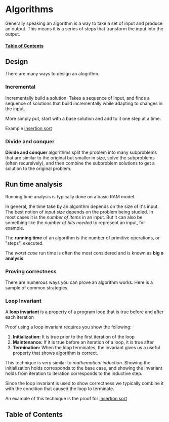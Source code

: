 # Algorithms
Generally speaking an algorithm is a way to take a set of input and produce an output.
This means it is a series of steps that transform the input into the output.

#### [Table of Contents](#table-of-contents)

## Design
There are many ways to design an alogrithm.

### Incremental
Incrementally build a solution.
Takes a sequence of input, and finds a sequence of solutions that build
incrementally while adapting to changes in the input.

More simply put, start with a base solution and add to it one step at a time.

Example [insertion sort](./notes/sorting/insertion-sort)

### Divide and conquer
__Divide and conquer__ algorithms split the problem into many subproblems that
are similar to the original but smaller in size, solve the subproblems (often
recursively), and then combine the subproblem solutions to get a solution to the
original problem.

## Run time analysis
Running time analysis is typically done on a basic RAM model.

In general, the time take by an algorithm depends on the size of it's input.
The best notion of _input size_ depends on the problem being studied.
In most cases it is the _number of items_ in an input.
But it can also be something like the _number of bits needed_ to represent an
input, for example.

The __running time__ of an algorithm is the number of primitive operations, or
"steps", executed.

The _worst case_ run time is often the most considered and is known as __big o
analysis__.

### Proving correctness
There are numerous ways you can prove an algorithm works.
Here is a sample of common strategies.

### Loop Invariant
A __loop invariant__ is a property of a program loop that is true before and
after each iteration

Proof using a loop invariant requires you show the following:
1. __Initialization:__ It is true prior to the first iteration of the loop
1. __Maintenance:__ If it is true before an iteration of a loop, it is true after
1. __Termination:__ When the loop terminates, the invariant gives us a useful
   property that shows algorithm is correct.

This technique is very similar to _mathematical induction_.
Showing the initialization holds corresponds to the base case, and showing the
invariant holds from iteration to iteration corresponds to the inductive step.

Since the loop invariant is used to show correctness we typically combine it
with the condition that caused the loop to terminate.

An example of this technique is the proof for [insertion
sort](./notes/sorting/insertion-sort)

## Table of Contents
